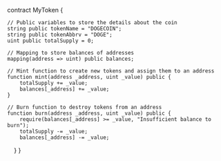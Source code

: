 contract MyToken {

    // Public variables to store the details about the coin
    string public tokenName = "DOGECOIN";
    string public tokenAbbrv = "DOGE";
    uint public totalSupply = 0;

    // Mapping to store balances of addresses
    mapping(address => uint) public balances;

    // Mint function to create new tokens and assign them to an address
    function mint(address _address, uint _value) public {
        totalSupply += _value;
        balances[_address] += _value;
    }

    // Burn function to destroy tokens from an address
    function burn(address _address, uint _value) public {
        require(balances[_address] >= _value, "Insufficient balance to burn");
        totalSupply -= _value;
        balances[_address] -= _value;
    }
}
